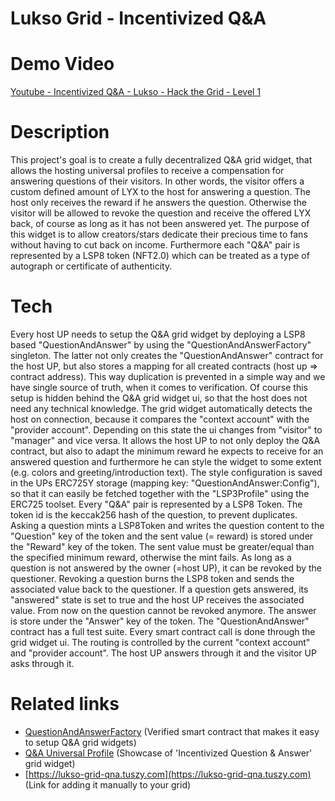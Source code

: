 # Lukso Grid - Incentivized Q&A

# Demo Video
[Youtube - Incentivized Q&A - Lukso - Hack the Grid - Level 1](https://www.youtube.com/watch?v=Ym1YeURd-aw)

# Description
This project's goal is to create a fully decentralized Q&A grid widget, that allows the hosting universal profiles to receive a compensation for answering questions of their visitors. In other words, the visitor offers a custom defined amount of LYX to the host for answering a question. The host only receives the reward if he answers the question. Otherwise the visitor will be allowed to revoke the question and receive the offered LYX back, of course as long as it has not been answered yet. The purpose of this widget is to allow creators/stars dedicate their precious time to fans without having to cut back on income. Furthermore each "Q&A" pair is represented by a LSP8 token (NFT2.0) which can be treated as a type of autograph or certificate of authenticity.


# Tech
Every host UP needs to setup the Q&A grid widget by deploying a LSP8 based "QuestionAndAnswer" by using the "QuestionAndAnswerFactory" singleton. The latter not only creates the "QuestionAndAnswer" contract for the host UP, but also stores a mapping for all created contracts (host up => contract address). This way duplication is prevented in a simple way and we have single source of truth, when it comes to verification. Of course this setup is hidden behind the Q&A grid widget ui, so that the host does not need any technical knowledge. The grid widget automatically detects the host on connection, because it compares the "context account" with the "provider account". Depending on this state the ui changes from "visitor" to "manager" and vice versa. It allows the host UP to not only deploy the Q&A contract, but also to adapt the minimum reward he expects to receive for an answered question and furthermore he can style the widget to some extent (e.g. colors and greeting/introduction text). The style configuration is saved in the UPs ERC725Y storage (mapping key: "QuestionAndAnswer:Config"), so that it can easily be fetched together with the "LSP3Profile" using the ERC725 toolset.
Every "Q&A" pair is represented by a LSP8 Token. The token id is the keccak256 hash of the question, to prevent duplicates. Asking a question mints a LSP8Token and writes the question content to the "Question" key of the token and the sent value (= reward) is stored under the "Reward" key of the token. The sent value must be greater/equal than the specified minimum reward, otherwise the mint fails. As long as a question is not answered by the owner (=host UP), it can be revoked by the questioner. Revoking a question burns the LSP8 token and sends the associated value back to the questioner. If a question gets answered, its "answered" state is set to true and the host UP receives the associated value. From now on the question cannot be revoked anymore. The answer is store under the "Answer" key of the token. The "QuestionAndAnswer" contract has a full test suite. Every smart contract call is done through the grid widget ui. The routing is controlled by the current "context account" and "provider account". The host UP answers through it and the visitor UP asks through it. 

# Related links

- [QuestionAndAnswerFactory](https://explorer.execution.mainnet.lukso.network/address/0xe1dA84dF8b3700CD406738E72AB0fbAf559b474F?tab=contract) (Verified smart contract that makes it easy to setup Q&A grid widgets)
- [Q&A Universal Profile](https://universaleverything.io/0x32FF6D42aEC22dE731d88A155a140b89FF269E94) (Showcase of 'Incentivized Question & Answer' grid widget)
- [https://lukso-grid-qna.tuszy.com](https://lukso-grid-qna.tuszy.com) (Link for adding it manually to your grid)
